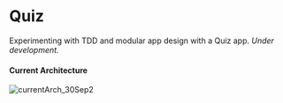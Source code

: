 # Quiz
Experimenting with TDD and modular app design with a Quiz app.
 _Under development._


#### Current Architecture

![currentArch_30Sep2](https://github.com/altunog/QuizGame/assets/53496232/4947125f-9c3d-402a-b60f-ca8cd86eb2b3)

